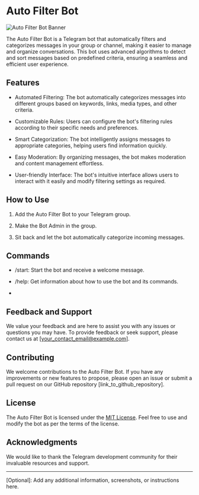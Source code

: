 # Auto Filter Bot

![Auto Filter Bot Banner](path_to_banner_image)

The Auto Filter Bot is a Telegram bot that automatically filters and categorizes messages in your group or channel, making it easier to manage and organize conversations. This bot uses advanced algorithms to detect and sort messages based on predefined criteria, ensuring a seamless and efficient user experience.

## Features

- Automated Filtering: The bot automatically categorizes messages into different groups based on keywords, links, media types, and other criteria.

- Customizable Rules: Users can configure the bot's filtering rules according to their specific needs and preferences.

- Smart Categorization: The bot intelligently assigns messages to appropriate categories, helping users find information quickly.

- Easy Moderation: By organizing messages, the bot makes moderation and content management effortless.

- User-friendly Interface: The bot's intuitive interface allows users to interact with it easily and modify filtering settings as required.

## How to Use

1. Add the Auto Filter Bot to your Telegram group.

2. Make the Bot Admin in the group.

3. Sit back and let the bot automatically categorize incoming messages.

## Commands

- /start: Start the bot and receive a welcome message.

- /help: Get information about how to use the bot and its commands.

- 

## Feedback and Support

We value your feedback and are here to assist you with any issues or questions you may have. To provide feedback or seek support, please contact us at [your_contact_email@example.com].

## Contributing

We welcome contributions to the Auto Filter Bot. If you have any improvements or new features to propose, please open an issue or submit a pull request on our GitHub repository [link_to_github_repository].

## License

The Auto Filter Bot is licensed under the [MIT License](link_to_license_file). Feel free to use and modify the bot as per the terms of the license.

## Acknowledgments

We would like to thank the Telegram development community for their invaluable resources and support.

---

[Optional]: Add any additional information, screenshots, or instructions here.
